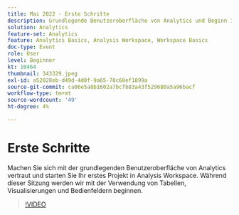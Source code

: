 ```yaml
---
title: Mai 2022 - Erste Schritte
description: Grundlegende Benutzeroberfläche von Analytics und Beginn Ihres ersten Projekts in Analysis Workspace, Verwendung von Tabellen, Visualisierungen und Bedienfeldern
solution: Analytics
feature-set: Analytics
feature: Analytics Basics, Analysis Workspace, Workspace Basics
doc-type: Event
role: User
level: Beginner
kt: 10464
thumbnail: 343329.jpeg
exl-id: a52028eb-d49d-4d0f-9a65-70c68ef1899a
source-git-commit: ca06e5a8b1602a7bcfb83a43f529680a5a96bacf
workflow-type: tm+mt
source-wordcount: '49'
ht-degree: 4%

---
```


# Erste Schritte

Machen Sie sich mit der grundlegenden Benutzeroberfläche von Analytics vertraut und starten Sie Ihr erstes Projekt in Analysis Workspace. Während dieser Sitzung werden wir mit der Verwendung von Tabellen, Visualisierungen und Bedienfeldern beginnen.

>[!VIDEO](https://video.tv.adobe.com/v/343329/?quality=12&learn=on)
